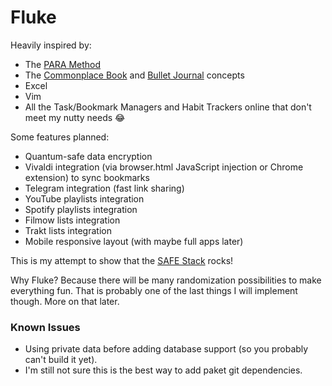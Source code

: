 # Fluke

Heavily inspired by:
- The [PARA Method](https://fortelabs.co/blog/para/)
- The [Commonplace Book](https://en.wikipedia.org/wiki/Commonplace_book) and [Bullet Journal](https://en.wikipedia.org/wiki/Bullet_Journal) concepts
- Excel
- Vim
- All the Task/Bookmark Managers and Habit Trackers online that don't meet my nutty needs 😂


Some features planned:
- Quantum-safe data encryption
- Vivaldi integration (via browser.html JavaScript injection or Chrome extension) to sync bookmarks
- Telegram integration (fast link sharing)
- YouTube playlists integration
- Spotify playlists integration
- Filmow lists integration
- Trakt lists integration
- Mobile responsive layout (with maybe full apps later)


This is my attempt to show that the [SAFE Stack](https://safe-stack.github.io/) rocks!


Why Fluke? Because there will be many randomization possibilities to make everything fun. That is probably one of the last things I will implement though. More on that later.

### Known Issues

- Using private data before adding database support (so you probably can't build it yet).
- I'm still not sure this is the best way to add paket git dependencies.

